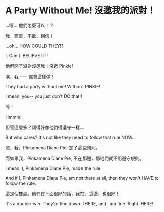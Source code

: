 # A Party Without Me! 沒邀我的派對！

...哦... 他們怎麼可以！？

我，簡直，不敢，相信！

...oh... HOW COULD THEY!?

I. Can't. BELIEVE IT!!



他們開了派對沒邀我！沒邀 Pinkie!

唉，我—— 誰會這樣做！

They had a party without me! Without PINKIE!

I mean, you-- you just don't DO that!!



哼！

Hmmm!



但管這麼多？講得好像他們得遵守一樣...

But who cares? It's not like they need to follow that rule NOW...



嗯，我，Pinkamena Diane Pie, 定了這些規則。

而如果我，Pinkamena Diane Pie, 不在那邊，那他們就不用遵守規則。

I mean, I, Pinkamena Diane Pie, made the rule.

And if I, Pinkamena Diane Pie, am not there at all, then they won't HAVE to follow the rule.



這是個雙贏。他們在下面很好的話，我在，這邊，也很好！

It's a double-win. They're fine down THERE, and I am fine. Right. HERE!

